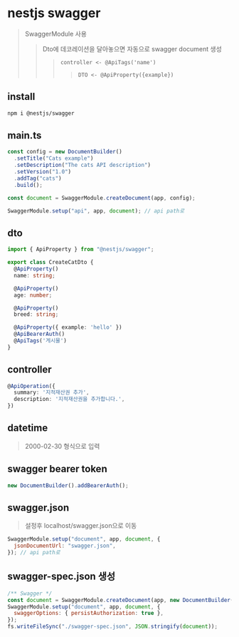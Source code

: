 # nestjs swagger

> SwaggerModule 사용
>
> > Dto에 데코레이션을 달아놓으면 자동으로 swagger document 생성
> >
> > > `controller <- @ApiTags('name')`
> > >
> > > > `DTO <- @ApiProperty({example})`

## install

```sh
npm i @nestjs/swagger
```

## main.ts

```ts
const config = new DocumentBuilder()
  .setTitle("Cats example")
  .setDescription("The cats API description")
  .setVersion("1.0")
  .addTag("cats")
  .build();

const document = SwaggerModule.createDocument(app, config);

SwaggerModule.setup("api", app, document); // api path로
```

## dto

```ts
import { ApiProperty } from "@nestjs/swagger";

export class CreateCatDto {
  @ApiProperty()
  name: string;

  @ApiProperty()
  age: number;

  @ApiProperty()
  breed: string;

  @ApiProperty({ example: 'hello' })
  @ApiBearerAuth()
  @ApiTags('게시물')
}
```

## controller

```ts
@ApiOperation({
  summary: '지적재산권 추가',
  description: '지적재산권을 추가합니다.',
})
```

## datetime

> 2000-02-30 형식으로 입력

## swagger bearer token

```ts
new DocumentBuilder().addBearerAuth();
```

## swagger.json

> 설정후 localhost/swagger.json으로 이동

```js
SwaggerModule.setup("document", app, document, {
  jsonDocumentUrl: "swagger.json",
}); // api path로
```

## swagger-spec.json 생성

```js
/** Swagger */
const document = SwaggerModule.createDocument(app, new DocumentBuilder().addBearerAuth().build());
SwaggerModule.setup("document", app, document, {
  swaggerOptions: { persistAuthorization: true },
});
fs.writeFileSync("./swagger-spec.json", JSON.stringify(document));
```
